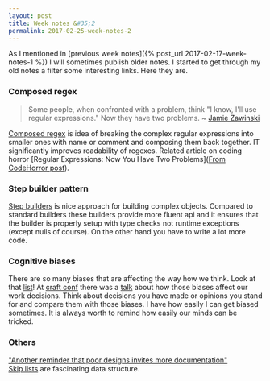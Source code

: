 ```yaml
---
layout: post
title: Week notes &#35;2
permalink: 2017-02-25-week-notes-2
---
```

As I mentioned in [previous week notes]({% post_url 2017-02-17-week-notes-1 %}) I will sometimes publish older notes. I started to get through my old notes a filter some interesting links. Here they are.

### Composed regex

> Some people, when confronted with a problem, think "I know, I'll use regular expressions." Now they have two problems. ~  [Jamie Zawinski](http://regex.info/blog/2006-09-15/247)

[Composed regex](https://martinfowler.com/bliki/ComposedRegex.html) is idea of breaking the complex regular expressions into smaller ones with name or comment and composing them back together. IT significantly improves readability of regexes.
Related article on coding horror [Regular Expressions: Now You Have Two Problems]([From CodeHorror post](https://blog.codinghorror.com/regular-expressions-now-you-have-two-problems/)).

### Step builder pattern
[Step builders](https://www.javacodegeeks.com/2013/05/building-smart-builders.html) is nice approach for building complex objects. Compared to standard builders these builders provide more fluent api and it ensures that the builder is properly setup with type checks not runtime exceptions (except nulls of course). On the other hand you have to write a lot more code. 

### Cognitive biases
There are so many biases that are affecting the way how we think. Look at that [list](https://en.wikipedia.org/wiki/List_of_cognitive_biases)! At [craft conf](https://craft-conf.com/) there was a [talk](https://speakerdeck.com/jklein/cognitive-biases-in-engineering-organizations-craft-conf) about how those biases affect our work decisions. Think about decisions you have made or opinions you stand for and compare them with those biases. I have how easily I can get biased sometimes. It is always worth to remind how easily our minds can be tricked.

### Others
["Another reminder that poor designs invites more documentation"](https://twitter.com/venkat_s/status/734787279869382657)<br />
[Skip lists](http://igoro.com/archive/skip-lists-are-fascinating/) are fascinating data structure.

